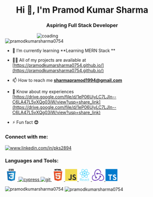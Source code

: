 <h1 align="center">Hi 👋, I'm Pramod Kumar Sharma</h1>
<h3 align="center">Aspiring Full Stack Developer</h3>

<img align="right" alt="coading" width="400" src="https://camo.githubusercontent.com/cae12fddd9d6982901d82580bdf321d81fb299141098ca1c2d4891870827bf17/68747470733a2f2f6d69726f2e6d656469756d2e636f6d2f6d61782f313336302f302a37513379765349765f7430696f4a2d5a2e676966"/>

<p align="left"> <img src="https://komarev.com/ghpvc/?username=pramodkumarsharma0754&label=Profile%20views&color=0e75b6&style=flat" alt="pramodkumarsharma0754" /> </p>

- 🌱 I’m currently learning **Learning MERN Stack **

- 👨‍💻 All of my projects are available at [https://pramodkumarsharma0754.github.io/](https://pramodkumarsharma0754.github.io/)

- 📫 How to reach me **sharmapramod1994@gmail.com**

- 📄 Know about my experiences [https://drive.google.com/file/d/1eP06UiyLC7LJln--C6LA47L5vXQg03iW/view?usp=share_link](https://drive.google.com/file/d/1eP06UiyLC7LJln--C6LA47L5vXQg03iW/view?usp=share_link)

- ⚡ Fun fact **😊**

<h3 align="left">Connect with me:</h3>
<p align="left">
<a href="https://linkedin.com/in/www.linkedin.com/in/pks2894" target="blank"><img align="center" src="https://raw.githubusercontent.com/rahuldkjain/github-profile-readme-generator/master/src/images/icons/Social/linked-in-alt.svg" alt="www.linkedin.com/in/pks2894" height="30" width="40" /></a>
</p>

<h3 align="left">Languages and Tools:</h3>
<p align="left"> <a href="https://www.w3schools.com/css/" target="_blank" rel="noreferrer"> <img src="https://raw.githubusercontent.com/devicons/devicon/master/icons/css3/css3-original-wordmark.svg" alt="css3" width="40" height="40"/> </a> <a href="https://www.cypress.io" target="_blank" rel="noreferrer"> <img src="https://raw.githubusercontent.com/simple-icons/simple-icons/6e46ec1fc23b60c8fd0d2f2ff46db82e16dbd75f/icons/cypress.svg" alt="cypress" width="40" height="40"/> </a> <a href="https://git-scm.com/" target="_blank" rel="noreferrer"> <img src="https://www.vectorlogo.zone/logos/git-scm/git-scm-icon.svg" alt="git" width="40" height="40"/> </a> <a href="https://www.w3.org/html/" target="_blank" rel="noreferrer"> <img src="https://raw.githubusercontent.com/devicons/devicon/master/icons/html5/html5-original-wordmark.svg" alt="html5" width="40" height="40"/> </a> <a href="https://developer.mozilla.org/en-US/docs/Web/JavaScript" target="_blank" rel="noreferrer"> <img src="https://raw.githubusercontent.com/devicons/devicon/master/icons/javascript/javascript-original.svg" alt="javascript" width="40" height="40"/> </a> <a href="https://reactjs.org/" target="_blank" rel="noreferrer"> <img src="https://raw.githubusercontent.com/devicons/devicon/master/icons/react/react-original-wordmark.svg" alt="react" width="40" height="40"/> </a> <a href="https://redux.js.org" target="_blank" rel="noreferrer"> <img src="https://raw.githubusercontent.com/devicons/devicon/master/icons/redux/redux-original.svg" alt="redux" width="40" height="40"/> </a> <a href="https://www.typescriptlang.org/" target="_blank" rel="noreferrer"> <img src="https://raw.githubusercontent.com/devicons/devicon/master/icons/typescript/typescript-original.svg" alt="typescript" width="40" height="40"/> </a> </p>

<p><img align="left" src="https://github-readme-stats.vercel.app/api/top-langs?username=pramodkumarsharma0754&show_icons=true&locale=en&layout=compact" alt="pramodkumarsharma0754" /></p>

<p>&nbsp;<img align="center" src="https://github-readme-stats.vercel.app/api?username=pramodkumarsharma0754&show_icons=true&locale=en" alt="pramodkumarsharma0754" /></p>
